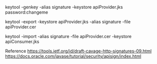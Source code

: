 keytool -genkey -alias signature -keystore apiProvider.jks
password:changeme

keytool -export -keystore apiProvider.jks -alias signature -file apiProvider.cer

keytool -import -alias signature -file apiProvider.cer -keystore apiConsumer.jks


Reference
https://tools.ietf.org/id/draft-cavage-http-signatures-09.html
https://docs.oracle.com/javase/tutorial/security/apisign/index.html
